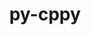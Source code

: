 ---
title: "py-cppy"
layout: cache
categories: [package, develop-2023-10-01]
meta: {"versions": ["1.2.1"], "compilers": ["apple-clang@=14.0.0", "gcc@=11.1.0", "gcc@=11.3.0", "gcc@=7.5.0", "oneapi@=2023.2.0"], "oss": ["ubuntu18.04", "ubuntu20.04", "ubuntu22.04", "ventura"], "platforms": ["darwin", "linux"], "targets": ["aarch64", "ppc64le", "x86_64", "x86_64_v3"], "stacks": ["data-vis-sdk", "e4s", "e4s-oneapi", "e4s-power", "ml-darwin-aarch64-mps", "ml-linux-x86_64-cpu", "ml-linux-x86_64-cuda", "radiuss", "root"], "num_specs": 8, "num_specs_by_stack": {"root": 8, "ml-darwin-aarch64-mps": 1, "e4s": 1, "radiuss": 1, "e4s-power": 1, "e4s-oneapi": 1, "data-vis-sdk": 2, "ml-linux-x86_64-cpu": 1, "ml-linux-x86_64-cuda": 1}}
spec_details: [{"hash": "wfj72ivzaxueybapdhuatvsjfulna2lh", "compiler": "apple-clang@=14.0.0", "versions": ["1.2.1"], "os": "ventura", "platform": "darwin", "target": "aarch64", "variants": ["build_system=python_pip"], "stacks": ["root", "ml-darwin-aarch64-mps"], "size": "-", "tarball": "https://binaries.spack.io/releases/develop-2023-10-01/build_cache/darwin-ventura-aarch64/apple-clang-14.0.0/py-cppy-1.2.1/darwin-ventura-aarch64-apple-clang-14.0.0-py-cppy-1.2.1-wfj72ivzaxueybapdhuatvsjfulna2lh.spack"}, {"hash": "zxf42uxbdaczah5pdvzuhxhmltssndkn", "compiler": "gcc@=11.1.0", "versions": ["1.2.1"], "os": "ubuntu20.04", "platform": "linux", "target": "x86_64_v3", "variants": ["build_system=python_pip"], "stacks": ["e4s", "root"], "size": "-", "tarball": "https://binaries.spack.io/releases/develop-2023-10-01/build_cache/linux-ubuntu20.04-x86_64_v3/gcc-11.1.0/py-cppy-1.2.1/linux-ubuntu20.04-x86_64_v3-gcc-11.1.0-py-cppy-1.2.1-zxf42uxbdaczah5pdvzuhxhmltssndkn.spack"}, {"hash": "ldf33brzixpjcckdlpwfaz4ztgktgie2", "compiler": "gcc@=7.5.0", "versions": ["1.2.1"], "os": "ubuntu18.04", "platform": "linux", "target": "x86_64_v3", "variants": ["build_system=python_pip"], "stacks": ["root", "radiuss"], "size": "-", "tarball": "https://binaries.spack.io/releases/develop-2023-10-01/build_cache/linux-ubuntu18.04-x86_64_v3/gcc-7.5.0/py-cppy-1.2.1/linux-ubuntu18.04-x86_64_v3-gcc-7.5.0-py-cppy-1.2.1-ldf33brzixpjcckdlpwfaz4ztgktgie2.spack"}, {"hash": "rova47kjewrft52slqhgyult47krcu2u", "compiler": "gcc@=11.1.0", "versions": ["1.2.1"], "os": "ubuntu20.04", "platform": "linux", "target": "ppc64le", "variants": ["build_system=python_pip"], "stacks": ["e4s-power", "root"], "size": "-", "tarball": "https://binaries.spack.io/releases/develop-2023-10-01/build_cache/linux-ubuntu20.04-ppc64le/gcc-11.1.0/py-cppy-1.2.1/linux-ubuntu20.04-ppc64le-gcc-11.1.0-py-cppy-1.2.1-rova47kjewrft52slqhgyult47krcu2u.spack"}, {"hash": "46ax2pioggdtef25wrxbdxnxs6lrflqt", "compiler": "oneapi@=2023.2.0", "versions": ["1.2.1"], "os": "ubuntu20.04", "platform": "linux", "target": "x86_64", "variants": ["build_system=python_pip"], "stacks": ["e4s-oneapi", "root"], "size": "-", "tarball": "https://binaries.spack.io/releases/develop-2023-10-01/build_cache/linux-ubuntu20.04-x86_64/oneapi-2023.2.0/py-cppy-1.2.1/linux-ubuntu20.04-x86_64-oneapi-2023.2.0-py-cppy-1.2.1-46ax2pioggdtef25wrxbdxnxs6lrflqt.spack"}, {"hash": "cbr35mtyybdbsqx5n2qjqxaqt2jnglj4", "compiler": "gcc@=11.1.0", "versions": ["1.2.1"], "os": "ubuntu20.04", "platform": "linux", "target": "x86_64_v3", "variants": ["build_system=python_pip"], "stacks": ["root", "data-vis-sdk"], "size": "-", "tarball": "https://binaries.spack.io/releases/develop-2023-10-01/build_cache/linux-ubuntu20.04-x86_64_v3/gcc-11.1.0/py-cppy-1.2.1/linux-ubuntu20.04-x86_64_v3-gcc-11.1.0-py-cppy-1.2.1-cbr35mtyybdbsqx5n2qjqxaqt2jnglj4.spack"}, {"hash": "2el5xdn64eybuaqyiv23locpgvfhrzp3", "compiler": "gcc@=11.1.0", "versions": ["1.2.1"], "os": "ubuntu20.04", "platform": "linux", "target": "x86_64_v3", "variants": ["build_system=python_pip"], "stacks": ["root", "data-vis-sdk"], "size": "-", "tarball": "https://binaries.spack.io/releases/develop-2023-10-01/build_cache/linux-ubuntu20.04-x86_64_v3/gcc-11.1.0/py-cppy-1.2.1/linux-ubuntu20.04-x86_64_v3-gcc-11.1.0-py-cppy-1.2.1-2el5xdn64eybuaqyiv23locpgvfhrzp3.spack"}, {"hash": "yrcle6y7ubxjduht77nezz42awtl4nf2", "compiler": "gcc@=11.3.0", "versions": ["1.2.1"], "os": "ubuntu22.04", "platform": "linux", "target": "x86_64_v3", "variants": ["build_system=python_pip"], "stacks": ["ml-linux-x86_64-cpu", "root", "ml-linux-x86_64-cuda"], "size": "-", "tarball": "https://binaries.spack.io/releases/develop-2023-10-01/build_cache/linux-ubuntu22.04-x86_64_v3/gcc-11.3.0/py-cppy-1.2.1/linux-ubuntu22.04-x86_64_v3-gcc-11.3.0-py-cppy-1.2.1-yrcle6y7ubxjduht77nezz42awtl4nf2.spack"}]
---